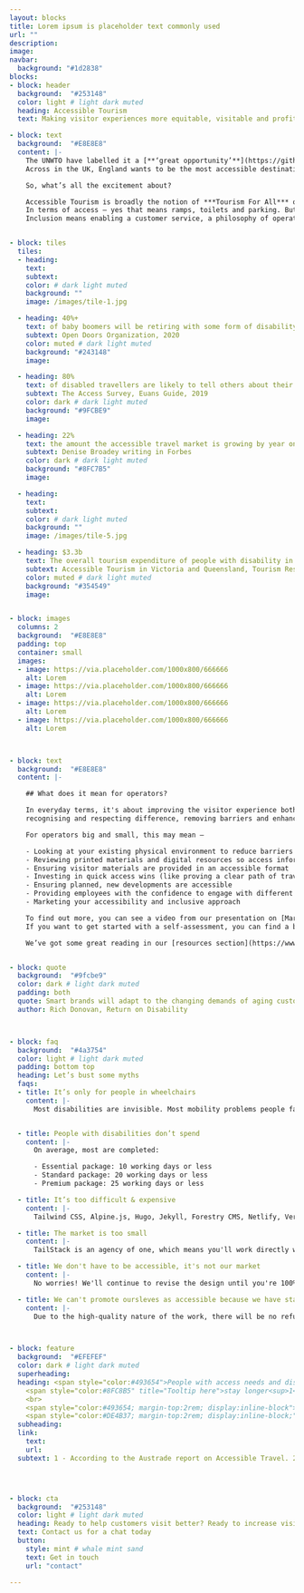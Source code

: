 ```yaml
---
layout: blocks
title: Lorem ipsum is placeholder text commonly used
url: ""
description:
image:
navbar:
  background: "#1d2838"
blocks:
- block: header
  background:  "#253148"
  color: light # light dark muted
  heading: Accessible Tourism
  text: Making visitor experiences more equitable, visitable and profitable.

- block: text
  background:  "#E8E8E8"
  content: |-
    The UNWTO have labelled it a [**‘great opportunity’**](https://github.com/BoostIO/Boostnote "UNWTO Accessible Tourism"), the EU say it’s a [**‘moral obligation’**](https://github.com/BoostIO/Boostnote "EU Accessible Tourism") and Tourism Australia refer to it as a [**‘Pillar of opportunity’**](https://github.com/BoostIO/Boostnote "EU Accessible Tourism").
    Across in the UK, England wants to be the most accessible destination in Europe by 2026.

    So, what’s all the excitement about?

    Accessible Tourism is broadly the notion of ***Tourism For All*** or ***Tourism Without Barriers***. The principle is that tourism services and products should be open to everyone.
    In terms of access – yes that means ramps, toilets and parking. But it also means providing accessible information so people can make informed decisions.
    Inclusion means enabling a customer service, a philosophy of operating that involves everyone.


- block: tiles
  tiles:
  - heading:
    text:
    subtext:
    color: # dark light muted
    background: ""
    image: /images/tile-1.jpg

  - heading: 40%+
    text: of baby boomers will be retiring with some form of disability
    subtext: Open Doors Organization, 2020
    color: muted # dark light muted
    background: "#243148"
    image:

  - heading: 80%
    text: of disabled travellers are likely to tell others about their experiences
    subtext: The Access Survey, Euans Guide, 2019
    color: dark # dark light muted
    background: "#9FCBE9"
    image:

  - heading: 22%
    text: the amount the accessible travel market is growing by year on year
    subtext: Denise Broadey writing in Forbes
    color: dark # dark light muted
    background: "#8FC7B5"
    image:

  - heading:
    text:
    subtext:
    color: # dark light muted
    background: ""
    image: /images/tile-5.jpg

  - heading: $3.3b
    text: The overall tourism expenditure of people with disability in Australia
    subtext: Accessible Tourism in Victoria and Queensland, Tourism Research Australia, National Visitor Survey, 2018.
    color: muted # dark light muted
    background: "#354549"
    image:


- block: images
  columns: 2
  background:  "#E8E8E8"
  padding: top
  container: small
  images:
  - image: https://via.placeholder.com/1000x800/666666
    alt: Lorem
  - image: https://via.placeholder.com/1000x800/666666
    alt: Lorem
  - image: https://via.placeholder.com/1000x800/666666
    alt: Lorem
  - image: https://via.placeholder.com/1000x800/666666
    alt: Lorem



- block: text
  background:  "#E8E8E8"
  content: |-

    ## What does it mean for operators?

    In everyday terms, it's about improving the visitor experience both online and in-person -
    recognising and respecting difference, removing barriers and enhancing independence and dignity.   

    For operators big and small, this may mean –

    - Looking at your existing physical environment to reduce barriers
    - Reviewing printed materials and digital resources so access information is provided
    - Ensuring visitor materials are provided in an accessible format
    - Investing in quick access wins (like proving a clear path of travel)
    - Ensuring planned, new developments are accessible
    - Providing employees with the confidence to engage with different and disabled visitors
    - Marketing your accessibility and inclusive approach

    To find out more, you can see a video from our presentation on [Marketing Accessibility](/resources) Marketing Access here.
    If you want to get started with a self-assessment, you can find a basic [checklist here](https://www.example.com)

    We’ve got some great reading in our [resources section](https://www.example.com).


- block: quote
  background:  "#9fcbe9"
  color: dark # light dark muted
  padding: both
  quote: Smart brands will adapt to the changing demands of aging customers, the wealthiest demographic in human history.
  author: Rich Donovan, Return on Disability



- block: faq
  background:  "#4a3754"
  color: light # light dark muted
  padding: bottom top
  heading: Let’s bust some myths
  faqs:
  - title: It’s only for people in wheelchairs
    content: |-
      Most disabilities are invisible. Most mobility problems people face don't involve wheelchairs. Barriers to participation or great experiences include


  - title: People with disabilities don’t spend
    content: |-
      On average, most are completed:

      - Essential package: 10 working days or less
      - Standard package: 20 working days or less
      - Premium package: 25 working days or less

  - title: It’s too difficult & expensive
    content: |-
      Tailwind CSS, Alpine.js, Hugo, Jekyll, Forestry CMS, Netlify, Vercel, GitHub.

  - title: The market is too small
    content: |-
      TailStack is an agency of one, which means you'll work directly with me, the founder of TailStack.

  - title: We don't have to be accessible, it's not our market
    content: |-
      No worries! We'll continue to revise the design until you're 100% satisfied.

  - title: We can't promote oursleves as accessible because we have stairs
    content: |-
      Due to the high-quality nature of the work, there will be no refunds issued.



- block: feature
  background:  "#EFEFEF"
  color: dark # light dark muted
  superheading:
  heading: <span style="color:#493654">People with access needs and disabilities</span>
    <span style="color:#8FC8B5" title="Tooltip here">stay longer<sup>1</sup></span><span style="color:#493654">,</span> <span style="color:#1d2838">travel with more people<sup>2</sup></span> <span style="color:#493654">and they’re <span style="color:#9FCBE9">very loyal<sup>3</sup>.</span>
    <br>
    <span style="color:#493654; margin-top:2rem; display:inline-block">In short, they’re</span> <span style="color:#7A6730">fantastic customers.</span><br>
    <span style="color:#DE4B37; margin-top:2rem; display:inline-block;">But they’re not getting what they need to travel well.</span>
  subheading:
  link:
    text:
    url:
  subtext: 1 - According to the Austrade report on Accessible Travel. 2 - People with access need travel with family members, friends and sometimes support workers. Travel parties consist of an average 3.2 people. 3 – Once disabled travellers something they like that suits their needs, they return. They're 50% more loyal according to Kantar Futures.  




- block: cta
  background:  "#253148"
  color: light # light dark muted
  heading: Ready to help customers visit better? Ready to increase visitation with better access?
  text: Contact us for a chat today
  button:
    style: mint # whale mint sand
    text: Get in touch
    url: "contact"

---
```


